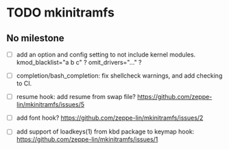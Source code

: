 TODO mkinitramfs
================


No milestone
------------
  - [ ] add an option and config setting to not include kernel modules.
        kmod_blacklist="a b c" ? omit_drivers="..." ?

  - [ ] completion/bash_completion:
        fix shellcheck warnings, and add checking to CI.

  - [ ] resume hook: add resume from swap file?
        https://github.com/zeppe-lin/mkinitramfs/issues/5

  - [ ] add font hook?
        https://github.com/zeppe-lin/mkinitramfs/issues/2

  - [ ] add support of loadkeys(1) from kbd package to keymap hook:
        https://github.com/zeppe-lin/mkinitramfs/issues/1
